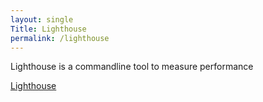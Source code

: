 ```yaml
---
layout: single
Title: Lighthouse
permalink: /lighthouse
---
```


Lighthouse is a commandline tool to measure performance

[Lighthouse](https://developers.google.com/web/tools/lighthouse/)